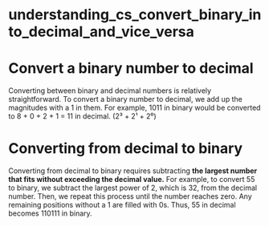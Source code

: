 # understanding_cs_convert_binary_into_decimal_and_vice_versa

# Convert a binary number to decimal
Converting between binary and decimal numbers is relatively straightforward. To convert a binary number to decimal, we add up the magnitudes with a 1 in them. For example, 1011 in binary would be converted to 8 + 0 + 2 + 1 = 11 in decimal. (2³ + 2¹ + 2⁰)

# Converting from decimal to binary
Converting from decimal to binary requires subtracting **the largest number that fits without exceeding the decimal value.** For example, to convert 55 to binary, we subtract the largest power of 2, which is 32, from the decimal number. Then, we repeat this process until the number reaches zero. Any remaining positions without a 1 are filled with 0s. Thus, 55 in decimal becomes 110111 in binary.
